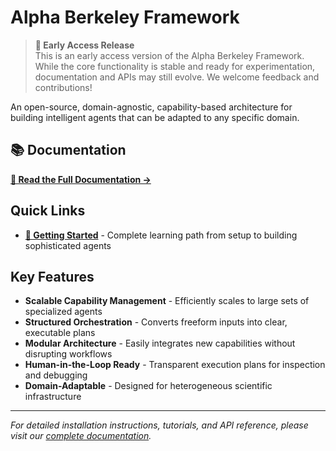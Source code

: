 # Alpha Berkeley Framework

> **🚧 Early Access Release**  
> This is an early access version of the Alpha Berkeley Framework. While the core functionality is stable and ready for experimentation, documentation and APIs may still evolve. We welcome feedback and contributions!

An open-source, domain-agnostic, capability-based architecture for building intelligent agents that can be adapted to any specific domain.

## 📚 Documentation

**[📖 Read the Full Documentation →](https://thellert.github.io/alpha_berkeley)**

## Quick Links

- **[🚀 Getting Started](https://thellert.github.io/alpha_berkeley/getting-started/)** - Complete learning path from setup to building sophisticated agents

## Key Features

- **Scalable Capability Management** - Efficiently scales to large sets of specialized agents
- **Structured Orchestration** - Converts freeform inputs into clear, executable plans
- **Modular Architecture** - Easily integrates new capabilities without disrupting workflows
- **Human-in-the-Loop Ready** - Transparent execution plans for inspection and debugging
- **Domain-Adaptable** - Designed for heterogeneous scientific infrastructure

---

*For detailed installation instructions, tutorials, and API reference, please visit our [complete documentation](https://thellert.github.io/alpha_berkeley).*